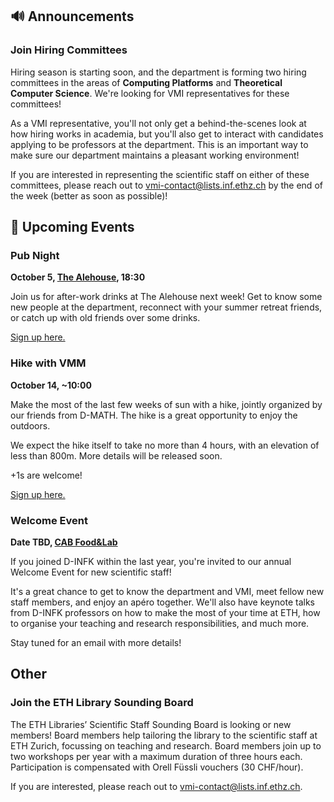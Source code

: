 ## 🔊 Announcements

### Join Hiring Committees

Hiring season is starting soon, and the department is forming two hiring committees in the areas of **Computing Platforms** and **Theoretical Computer Science**. We're looking for VMI representatives for these committees!

As a VMI representative, you'll not only get a behind-the-scenes look at how hiring works in academia, but you'll also get to interact with candidates applying to be professors at the department. This is an important way to make sure our department maintains a pleasant working environment!

If you are interested in representing the scientific staff on either of these committees, please reach out to [vmi-contact@lists.inf.ethz.ch](mailto:vmi-contact@lists.inf.ethz.ch) by the end of the week (better as soon as possible)!

## 📅 Upcoming Events

### Pub Night

**October 5, [The Alehouse](https://maps.app.goo.gl/Pop2SMBe6cc8RUm37), 18:30**

Join us for after-work drinks at The Alehouse next week! Get to know some new people at the department, reconnect with your summer retreat friends, or catch up with old friends over some drinks.

[Sign up here.](https://forms.gle/bqHiKxXM1Nd5CZsm7)

### Hike with VMM

**October 14, ~10:00**

Make the most of the last few weeks of sun with a hike, jointly organized by our friends from D-MATH.
The hike is a great opportunity to enjoy the outdoors.

We expect the hike itself to take no more than 4 hours, with an elevation of less than 800m.
More details will be released soon.

+1s are welcome!

[Sign up here.](https://docs.google.com/forms/d/e/1FAIpQLSfl14ZRICVJ00J4N8yRcWo67FZEKPXdLTW9taSw0WlTdiowsg/viewform?usp=sf_link)

### Welcome Event

**Date TBD, [CAB Food&Lab](https://ethz.ch/en/campus/getting-to-know/cafes-restaurants-shops/gastronomy/restaurants-and-cafeterias/zentrum/food-lab.html)**

If you joined D-INFK within the last year, you're invited to our annual Welcome Event for new scientific staff!

It's a great chance to get to know the department and VMI, meet fellow new staff members, and enjoy an apéro together. We'll also have keynote talks from D-INFK professors on how to make the most of your time at ETH, how to organise your teaching and research responsibilities, and much more.

Stay tuned for an email with more details!

## Other

### Join the ETH Library Sounding Board

The ETH Libraries’ Scientific Staff Sounding Board is looking or new members!
Board members help tailoring the library to the scientific staff at ETH Zurich, focussing on teaching and research.
Board members join up to two workshops per year with a maximum duration of three hours each.
Participation is compensated with Orell Füssli vouchers (30 CHF/hour).

If you are interested, please reach out to [vmi-contact@lists.inf.ethz.ch](mailto:vmi-contact@lists.inf.ethz.ch).
